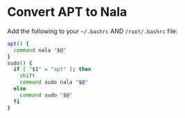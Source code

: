 # Convert APT to Nala
Add the following to your `~/.bashrc` AND `/root/.bashrc` file:

```bash
apt() { 
  command nala "$@"
}
sudo() {
  if [ "$1" = "apt" ]; then
    shift
    command sudo nala "$@"
  else
    command sudo "$@"
  fi
}
```
